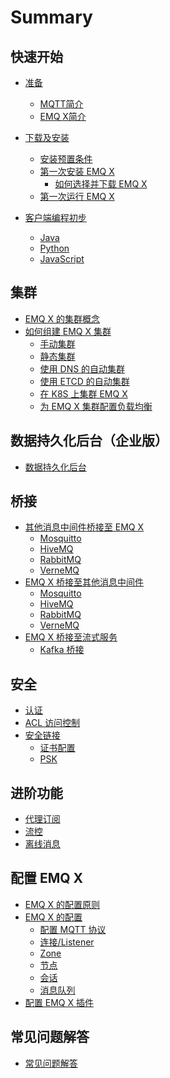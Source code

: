 # Summary

## 快速开始
* [准备](README.md)
    * [MQTT简介](quick-start/whats-mqtt.md)
    * [EMQ X简介](quick-start/whats-emqx.md)

* [下载及安装](quick-start/download-install.md)
    * [安装预置条件](quick-start/precondition.md)
    * [第一次安装 EMQ X](quick-start/install-first.md)
        * [如何选择并下载 EMQ X](quick-start/choose-download.md)
    * [第一次运行 EMQ X](quick-start/run-first.md)

* [客户端编程初步](client_dev/client_dev.md)
    * [Java](client_dev/java.md)
    * [Python](client_dev/python.md)
    * [JavaScript](client_dev/javascript.md)

## 集群
* [EMQ X 的集群概念]()
* [如何组建 EMQ X 集群]()
    * [手动集群]()
    * [静态集群]()
    * [使用 DNS 的自动集群]()
    * [使用 ETCD 的自动集群]()
    * [在 K8S 上集群 EMQ X]()
    * [为 EMQ X 集群配置负载均衡]()

## 数据持久化后台（企业版）
* [数据持久化后台]()    

## 桥接
* [其他消息中间件桥接至 EMQ X]()
   * [Mosquitto]()
   * [HiveMQ]()
   * [RabbitMQ]()
   * [VerneMQ]()
* [EMQ X 桥接至其他消息中间件]()
   * [Mosquitto]()
   * [HiveMQ]()
   * [RabbitMQ]()
   * [VerneMQ]()
* [EMQ X 桥接至流式服务]()
   * [Kafka 桥接]()

## 安全
* [认证]()
* [ACL 访问控制]()
* [安全链接]()
    * [证书配置]()
    * [PSK]()

## 进阶功能
* [代理订阅]()
* [流控]()
* [离线消息]()

## 配置 EMQ X
* [EMQ X 的配置原则](part2/README.md)
* [EMQ X 的配置](part2/feedback_please.md)
    * [配置 MQTT 协议](part2/better_tools.md)
    * [连接/Listener](part2/better_tools.md)
    * [Zone]()
    * [节点]()
    * [会话]()
    * [消息队列]()
* [配置 EMQ X 插件]()

## 常见问题解答
* [常见问题解答](faq/faq_cn.md)
